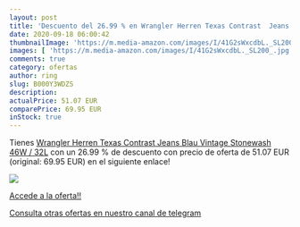 ```yaml
---
layout: post
title: 'Descuento del 26.99 % en Wrangler Herren Texas Contrast  Jeans  B'
date: 2020-09-18 06:00:42
thumbnailImage: 'https://m.media-amazon.com/images/I/41G2sWxcdbL._SL200_.jpg'
images: [ 'https://m.media-amazon.com/images/I/41G2sWxcdbL._SL200_.jpg' ]
comments: true
category: ofertas
author: ring
slug: B000Y3WDZS
description:
actualPrice: 51.07 EUR
comparePrice: 69.95 EUR
inStock: true
---
```


Tienes [Wrangler Herren Texas Contrast  Jeans  Blau  Vintage Stonewash   46W / 32L](https://www.amazon.com/dp/B000Y3WDZS/?tag=redken08-20) con un 26.99 % de descuento con precio de oferta de 51.07 EUR (original: 69.95 EUR) en el siguiente enlace!

[![](https://m.media-amazon.com/images/I/41G2sWxcdbL._SL200_.jpg)](https://www.amazon.com/dp/B000Y3WDZS/?tag=redken08-20)

[Accede a la oferta!!](https://www.amazon.com/dp/B000Y3WDZS/?tag=redken08-20)

[Consulta otras ofertas en nuestro canal de telegram](https://t.me/s/ofertas25)
